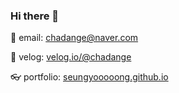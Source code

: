 ### Hi there 👋

📨 email: chadange@naver.com

📝 velog: [velog.io/@chadange](https://velog.io/@chadange)

👓 portfolio: [seungyooooong.github.io](https://seungyooooong.github.io/)

<!--
**seungyooooong/seungyooooong** is a ✨ _special_ ✨ repository because its `README.md` (this file) appears on your GitHub profile.

Here are some ideas to get you started:

- 🔭 I’m currently working on ...
- 🌱 I’m currently learning ...
- 👯 I’m looking to collaborate on ...
- 🤔 I’m looking for help with ...
- 💬 Ask me about ...
- 📫 How to reach me: ...
- 😄 Pronouns: ...
- ⚡ Fun fact: ...
-->

